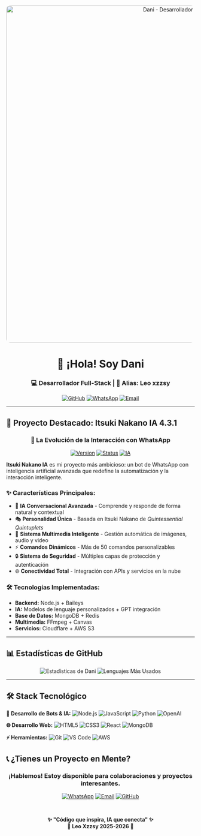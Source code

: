 <div align="center">
<img src="https://files.catbox.moe/dn6kih.jpg" width="900" height="auto" alt="Dani - Desarrollador Banner" style="border-radius: 10px;"/>

# 🌟 ¡Hola! Soy Dani
### **💻 Desarrollador Full-Stack | 🎯 Alias: Leo xzzsy**

[![GitHub](https://img.shields.io/badge/GitHub-xzzys26-181717?style=for-the-badge&logo=github)](https://github.com/xzzys26)
[![WhatsApp](https://img.shields.io/badge/WhatsApp-Contactar-25D366?style=for-the-badge&logo=whatsapp)](https://wa.me/18097769423)
[![Email](https://img.shields.io/badge/Email-xzzysultra@gmail.com-D14836?style=for-the-badge&logo=gmail)](mailto:xzzysultra@gmail.com)

</div>

---

## 🚀 **Proyecto Destacado: Itsuki Nakano IA 4.3.1**

<div align="center">

### **🤖 La Evolución de la Interacción con WhatsApp**

[![Version](https://img.shields.io/badge/Versión-4.3.1_Official-FF69B4?style=for-the-badge)](https://github.com/xzzys26)
[![Status](https://img.shields.io/badge/Estado-ACTIVO-success?style=for-the-badge)](https://github.com/xzzys26)
[![IA](https://img.shields.io/badge/Inteligencia_Artificial-Avanzada-blue?style=for-the-badge)](https://github.com/xzzys26)

</div>

**Itsuki Nakano IA** es mi proyecto más ambicioso: un bot de WhatsApp con inteligencia artificial avanzada que redefine la automatización y la interacción inteligente.

### ✨ **Características Principales:**
- 🧠 **IA Conversacional Avanzada** - Comprende y responde de forma natural y contextual
- 🎭 **Personalidad Única** - Basada en Itsuki Nakano de *Quintessential Quintuplets*
- 📁 **Sistema Multimedia Inteligente** - Gestión automática de imágenes, audio y video
- ⚡ **Comandos Dinámicos** - Más de 50 comandos personalizables
- 🔒 **Sistema de Seguridad** - Múltiples capas de protección y autenticación
- 🌐 **Conectividad Total** - Integración con APIs y servicios en la nube

### 🛠 **Tecnologías Implementadas:**
- **Backend:** Node.js + Baileys
- **IA:** Modelos de lenguaje personalizados + GPT integración
- **Base de Datos:** MongoDB + Redis
- **Multimedia:** FFmpeg + Canvas
- **Servicios:** Cloudflare + AWS S3

---

## 📊 **Estadísticas de GitHub**

<div align="center">

![Estadísticas de Dani](https://github-readme-stats.vercel.app/api?username=xzzys26&show_icons=true&theme=radical&hide_title=true&hide_border=true&include_all_commits=true)
![Lenguajes Más Usados](https://github-readme-stats.vercel.app/api/top-langs/?username=xzzys26&layout=compact&theme=radical&langs_count=8&hide_border=true)

</div>

---

## 🛠 **Stack Tecnológico**

**🤖 Desarrollo de Bots & IA:**
![Node.js](https://img.shields.io/badge/Node.js-339933?style=for-the-badge&logo=nodedotjs&logoColor=white)
![JavaScript](https://img.shields.io/badge/JavaScript-F7DF1E?style=for-the-badge&logo=javascript&logoColor=black)
![Python](https://img.shields.io/badge/Python-3776AB?style=for-the-badge&logo=python&logoColor=white)
![OpenAI](https://img.shields.io/badge/OpenAI-412991?style=for-the-badge&logo=openai&logoColor=white)

**🌐 Desarrollo Web:**
![HTML5](https://img.shields.io/badge/HTML5-E34F26?style=for-the-badge&logo=html5&logoColor=white)
![CSS3](https://img.shields.io/badge/CSS3-1572B6?style=for-the-badge&logo=css3&logoColor=white)
![React](https://img.shields.io/badge/React-61DAFB?style=for-the-badge&logo=react&logoColor=black)
![MongoDB](https://img.shields.io/badge/MongoDB-47A248?style=for-the-badge&logo=mongodb&logoColor=white)

**⚡ Herramientas:**
![Git](https://img.shields.io/badge/Git-F05032?style=for-the-badge&logo=git&logoColor=white)
![VS Code](https://img.shields.io/badge/VS_Code-007ACC?style=for-the-badge&logo=visualstudiocode&logoColor=white)
![AWS](https://img.shields.io/badge/AWS-FF9900?style=for-the-badge&logo=amazonaws&logoColor=white)


## 📞 **¿Tienes un Proyecto en Mente?**

<div align="center">

### **¡Hablemos! Estoy disponible para colaboraciones y proyectos interesantes.**

[![WhatsApp](https://img.shields.io/badge/WhatsApp-https://wa.me/16503058299-25D366?style=for-the-badge&logo=whatsapp&logoColor=white)](https://wa.me/18097769423)
[![Email](https://img.shields.io/badge/Email-xzzysultra@gmail.com-D14836?style=for-the-badge&logo=gmail&logoColor=white)](mailto:xzzysultra@gmail.com)
[![GitHub](https://img.shields.io/badge/Portafolio-xzzys26-181717?style=for-the-badge&logo=github&logoColor=white)](https://github.com/xzzys26)

<br>

**✨ "Código que inspira, IA que conecta" ✨**  
**🎌 Leo Xzzsy 2025-2026 🎌**

</div>